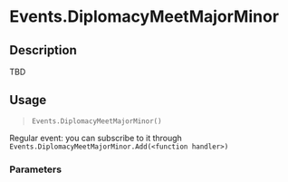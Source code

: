 # Events.DiplomacyMeetMajorMinor
## Description
TBD

## Usage
> `Events.DiplomacyMeetMajorMinor()`

Regular event: you can subscribe to it through `Events.DiplomacyMeetMajorMinor.Add(<function handler>)`

### Parameters
